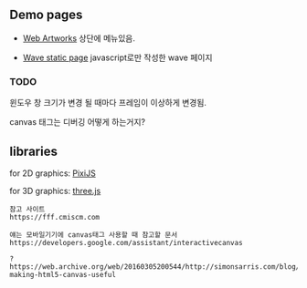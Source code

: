 ## Demo pages

- [Web Artworks](http:/45.62.229.112:3000)
상단에 메뉴있음.

- [Wave static page](https://k123s456h.github.io/web-artwork/wave)
javascript로만 작성한 wave 페이지


### TODO

윈도우 창 크기가 변경 될 때마다 프레임이 이상하게 변경됨.

canvas 태그는 디버깅 어떻게 하는거지?


## libraries

for 2D graphics: [PixiJS](https://pixijs.com)

for 3D graphics: [three.js](https://threejs.org)



```
참고 사이트
https://fff.cmiscm.com

얘는 모바일기기에 canvas태그 사용할 때 참고할 문서
https://developers.google.com/assistant/interactivecanvas

?
https://web.archive.org/web/20160305200544/http://simonsarris.com/blog/510-making-html5-canvas-useful
```